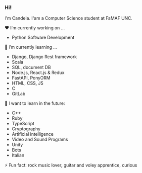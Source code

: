 ### Hi!

I'm Candela. I'am a Computer Science student at FaMAF UNC.

:hearts: I’m currently working on ...

  - Python Software Development

🌱 I’m currently learning ...

  - Django, Django Rest framework
  - Scala
  - SQL, document DB
  - Node.js, React.js & Redux
  - FastAPI, PonyORM
  - HTML, CSS, JS
  - C
  - GitLab
  

:rainbow: I want to learn in the future:
  
  - C++
  - Ruby
  - TypeScript
  - Cryptography
  - Artificial intelligence
  - Video and Sound Programs
  - Unity
  - Bots
  - Italian

⚡ Fun fact: rock music lover, guitar and voley apprentice, curious
<!--
**Knd9/Knd9** is a ✨ _special_ ✨ repository because its `README.md` (this file) appears on your GitHub profile.

Here are some ideas to get you started:

- 🔭 I’m currently working on ...
- 🌱 I’m currently learning ...
- 👯 I’m looking to collaborate on ...
- 🤔 I’m looking for help with ...
- 💬 Ask me about ...
- 📫 How to reach me: ...
- 😄 Pronouns: ...
- ⚡ Fun fact: ...
-->
